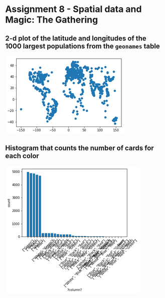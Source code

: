 # Assignment 8 - Spatial data and Magic: The Gathering

## 2-d plot of the latitude and longitudes of the 1000 largest populations from the `geonames` table
![](download.png)

## Histogram that counts the number of cards for each color
![](download%201.png)